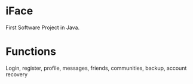 # iFace
First Software Project in Java.

# Functions
Login, register, profile, messages, friends, communities, backup, account recovery